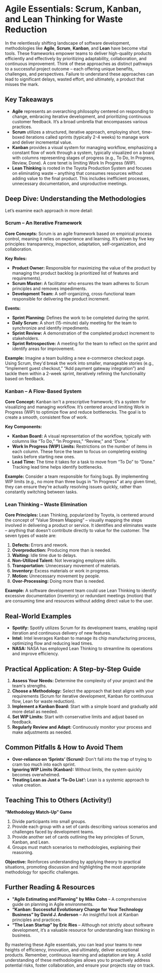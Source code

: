 # Agile Essentials: Scrum, Kanban, and Lean Thinking for Waste Reduction

In the relentlessly shifting landscape of software development, methodologies like **Agile**, **Scrum**, **Kanban**, and **Lean** have become vital tools. These frameworks empower teams to deliver high-quality products efficiently and effectively by prioritizing adaptability, collaboration, and continuous improvement. Think of these approaches as distinct pathways to a successful project outcome – each offering unique benefits, challenges, and perspectives. Failure to understand these approaches can lead to significant delays, wasted effort, and ultimately, a product that misses the mark.

## Key Takeaways

- **Agile** represents an overarching philosophy centered on responding to change, embracing iterative development, and prioritizing continuous customer feedback. It’s a broad umbrella that encompasses various practices.
- **Scrum** utilizes a structured, iterative approach, employing short, time-boxed iterations called sprints (typically 2-4 weeks) to manage work and deliver incremental value.
- **Kanban** provides a visual system for managing workflow, emphasizing a constant flow of work through a system, typically visualized on a board with columns representing stages of progress (e.g., To Do, In Progress, Review, Done). A core tenet is limiting Work In Progress (WIP).
- **Lean Thinking** is rooted in the Toyota Production System and focuses on eliminating waste – anything that consumes resources without adding value to the final product. This includes inefficient processes, unnecessary documentation, and unproductive meetings.

## Deep Dive: Understanding the Methodologies

Let’s examine each approach in more detail:

### Scrum – An Iterative Framework

**Core Concepts:** Scrum is an agile framework based on empirical process control, meaning it relies on experience and learning. It’s driven by five key principles: transparency, inspection, adaptation, self-organization, and collaboration.

**Key Roles:**

- **Product Owner:** Responsible for maximizing the value of the product by managing the product backlog (a prioritized list of features and requirements).
- **Scrum Master:** A facilitator who ensures the team adheres to Scrum principles and removes impediments.
- **Development Team:** A self-organizing, cross-functional team responsible for delivering the product increment.

**Events:**

- **Sprint Planning:** Defines the work to be completed during the sprint.
- **Daily Scrum:** A short (15-minute) daily meeting for the team to synchronize and identify impediments.
- **Sprint Review:** A demonstration of the completed product increment to stakeholders.
- **Sprint Retrospective:** A meeting for the team to reflect on the sprint and identify areas for improvement.

**Example:** Imagine a team building a new e-commerce checkout page. Using Scrum, they'd break the work into smaller, manageable stories (e.g., “Implement guest checkout,” “Add payment gateway integration”) and tackle them within a 2-week sprint, iteratively refining the functionality based on feedback.

### Kanban – A Flow-Based System

**Core Concept:** Kanban isn't a prescriptive framework; it’s a system for visualizing and managing workflow. It’s centered around limiting Work in Progress (WIP) to optimize flow and reduce bottlenecks. The goal is to create a smooth, consistent flow of work.

**Key Components:**

- **Kanban Board:** A visual representation of the workflow, typically with columns like “To Do,” “In Progress,” “Review,” and “Done.”
- **Work In Progress (WIP) Limits:** Restrictions on the number of items in each column. These force the team to focus on completing existing tasks before starting new ones.
- **Lead Time:** The time it takes for a task to move from “To Do” to “Done.” Tracking lead time helps identify bottlenecks.

**Example:** Consider a team responsible for fixing bugs. By implementing WIP limits (e.g., no more than three bugs in "In Progress" at any given time), they can ensure they’re actually resolving issues quickly, rather than constantly switching between tasks.

### Lean Thinking – Waste Elimination

**Core Principles:** Lean Thinking, popularized by Toyota, is centered around the concept of “Value Stream Mapping” – visually mapping the steps involved in delivering a product or service. It identifies and eliminates waste – anything that doesn't contribute directly to value for the customer. The seven types of waste are:

1.  **Defects:** Errors and rework.
2.  **Overproduction:** Producing more than is needed.
3.  **Waiting:** Idle time due to delays.
4.  **Non-Utilized Talent:** Not leveraging employee skills.
5.  **Transportation:** Unnecessary movement of materials.
6.  **Inventory:** Excess materials or work in progress.
7.  **Motion:** Unnecessary movement by people.
8.  **Over-Processing:** Doing more than is needed.

**Example:** A software development team could use Lean Thinking to identify excessive documentation (inventory) or redundant meetings (motion) that are consuming time and resources without adding direct value to the user.

## Real-World Examples

- **Spotify:** Spotify utilizes Scrum for its development teams, enabling rapid iteration and continuous delivery of new features.
- **Intel:** Intel leverages Kanban to manage its chip manufacturing process, optimizing flow and reducing lead times.
- **NASA:** NASA has employed Lean Thinking to streamline its operations and improve efficiency.

## Practical Application: A Step-by-Step Guide

1.  **Assess Your Needs:** Determine the complexity of your project and the team's strengths.
2.  **Choose a Methodology:** Select the approach that best aligns with your requirements (Scrum for iterative development, Kanban for continuous flow, Lean for waste reduction).
3.  **Implement a Kanban Board:** Start with a simple board and gradually add more detail as needed.
4.  **Set WIP Limits:** Start with conservative limits and adjust based on feedback.
5.  **Regularly Review and Adapt:** Continuously monitor your process and make adjustments as needed.

## Common Pitfalls & How to Avoid Them

- **Over-reliance on ‘Sprints’ (Scrum):** Don't fall into the trap of trying to cram too much into each sprint.
- **Ignoring WIP Limits (Kanban):** Without limits, the system quickly becomes overwhelmed.
- **Treating Lean as Just a ‘To-Do List’:** Lean is a systemic approach to value creation.

## Teaching This to Others (Activity!)

**“Methodology Match-Up” Game**

1.  Divide participants into small groups.
2.  Provide each group with a set of cards describing various scenarios and challenges faced by development teams.
3.  Provide another set of cards outlining the key principles of Scrum, Kanban, and Lean.
4.  Groups must match scenarios to methodologies, explaining their reasoning.

**Objective:** Reinforces understanding by applying theory to practical situations, promoting discussion and highlighting the most appropriate methodology for specific challenges.

## Further Reading & Resources

- **"Agile Estimating and Planning" by Mike Cohn** – A comprehensive guide on planning in Agile environments.
- **“Kanban: Successful Evolutionary Change for Your Technology Business” by David J. Anderson** – An insightful look at Kanban principles and practices.
- **“The Lean Startup” by Eric Ries** – Although not strictly about software development, it’s a valuable resource for understanding lean thinking in business.

By mastering these Agile essentials, you can lead your teams to new heights of efficiency, innovation, and ultimately, deliver exceptional products. Remember, continuous learning and adaptation are key. A solid understanding of these methodologies allows you to proactively address potential risks, foster collaboration, and ensure your projects stay on track.

